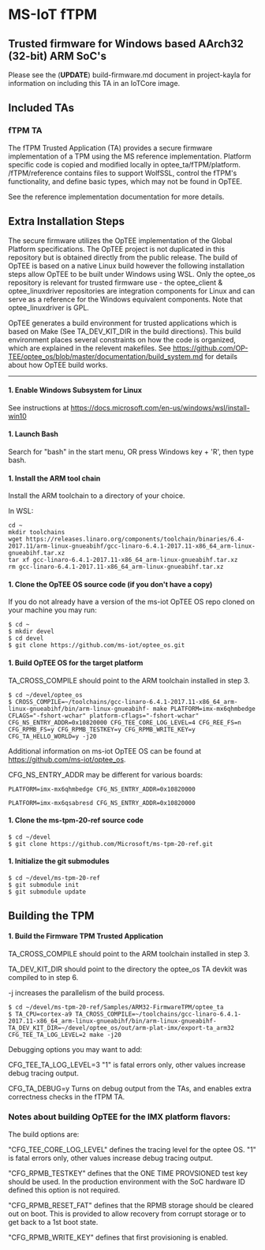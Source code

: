 # MS-IoT fTPM
## Trusted firmware for Windows based AArch32 (32-bit) ARM SoC's
Please see the (**UPDATE**) build-firmware.md document in project-kayla for information on including this TA in an IoTCore image.

## Included TAs

### fTPM TA
The fTPM Trusted Application (TA) provides a secure firmware implementation of a TPM using the MS reference implementation.
Platform specific code is copied and modified locally in optee_ta/fTPM/platform. /fTPM/reference contains files to support WolfSSL, control the fTPM's functionality, and define basic types, which may not be found in OpTEE.

See the reference implementation documentation for more details.

## Extra Installation Steps
The secure firmware utilizes the OpTEE implementation of the Global Platform specifications. The OpTEE project is
not duplicated in this repository but is obtained directly from the public release. The build of OpTEE is based on a
native Linux build however the following installation steps allow OpTEE to be built under Windows using WSL. Only the optee_os
repository is relevant for trusted firmware use - the optee_client & optee_linuxdriver repositories are integration
components for Linux and can serve as a reference for the Windows equivalent components. Note that optee_linuxdriver
is GPL.

OpTEE generates a build environment for trusted applications which is based on Make (See TA_DEV_KIT_DIR in the build directions).
This build environment places several constraints on how the code is organized, which are explained in the relevent makefiles.
See https://github.com/OP-TEE/optee_os/blob/master/documentation/build_system.md for details about how OpTEE build works.

---
#### 1. Enable Windows Subsystem for Linux
See instructions at https://docs.microsoft.com/en-us/windows/wsl/install-win10

#### 1. Launch Bash
Search for "bash" in the start menu, OR press Windows key + 'R', then type bash.

#### 1. Install the ARM tool chain
Install the ARM toolchain to a directory of your choice.

In WSL:
```
cd ~
mkdir toolchains
wget https://releases.linaro.org/components/toolchain/binaries/6.4-2017.11/arm-linux-gnueabihf/gcc-linaro-6.4.1-2017.11-x86_64_arm-linux-gnueabihf.tar.xz
tar xf gcc-linaro-6.4.1-2017.11-x86_64_arm-linux-gnueabihf.tar.xz
rm gcc-linaro-6.4.1-2017.11-x86_64_arm-linux-gnueabihf.tar.xz
```

#### 1. Clone the OpTEE OS source code (if you don't have a copy)
If you do not already have a version of the ms-iot OpTEE OS repo cloned on your machine you may run:
```
$ cd ~
$ mkdir devel
$ cd devel
$ git clone https://github.com/ms-iot/optee_os.git
```

#### 1. Build OpTEE OS for the target platform
TA_CROSS_COMPILE should point to the ARM toolchain installed in step 3.
```
$ cd ~/devel/optee_os
$ CROSS_COMPILE=~/toolchains/gcc-linaro-6.4.1-2017.11-x86_64_arm-linux-gnueabihf/bin/arm-linux-gnueabihf- make PLATFORM=imx-mx6qhmbedge CFLAGS="-fshort-wchar" platform-cflags="-fshort-wchar" CFG_NS_ENTRY_ADDR=0x10820000 CFG_TEE_CORE_LOG_LEVEL=4 CFG_REE_FS=n CFG_RPMB_FS=y CFG_RPMB_TESTKEY=y CFG_RPMB_WRITE_KEY=y CFG_TA_HELLO_WORLD=y -j20
```
Additional information on ms-iot OpTEE OS can be found at https://github.com/ms-iot/optee_os.

CFG_NS_ENTRY_ADDR may be different for various boards:
```
PLATFORM=imx-mx6qhmbedge CFG_NS_ENTRY_ADDR=0x10820000
```
```
PLATFORM=imx-mx6qsabresd CFG_NS_ENTRY_ADDR=0x10820000
```

#### 1. Clone the ms-tpm-20-ref source code
```
$ cd ~/devel
$ git clone https://github.com/Microsoft/ms-tpm-20-ref.git
```

#### 1. Initialize the git submodules
```
$ cd ~/devel/ms-tpm-20-ref
$ git submodule init
$ git submodule update
```

## Building the TPM

#### 1. Build the Firmware TPM Trusted Application
TA_CROSS_COMPILE should point to the ARM toolchain installed in step 3.

TA_DEV_KIT_DIR should point to the directory the optee_os TA devkit was compiled to in step 6.

-j increases the parallelism of the build process.

```
$ cd ~/devel/ms-tpm-20-ref/Samples/ARM32-FirmwareTPM/optee_ta
$ TA_CPU=cortex-a9 TA_CROSS_COMPILE=~/toolchains/gcc-linaro-6.4.1-2017.11-x86_64_arm-linux-gnueabihf/bin/arm-linux-gnueabihf- TA_DEV_KIT_DIR=~/devel/optee_os/out/arm-plat-imx/export-ta_arm32 CFG_TEE_TA_LOG_LEVEL=2 make -j20
```
Debugging options you may want to add:

CFG_TEE_TA_LOG_LEVEL=3  "1" is fatal errors only, other values increase debug tracing output.

CFG_TA_DEBUG=y          Turns on debug output from the TAs, and enables extra correctness checks in the fTPM TA.

### Notes about building OpTEE for the IMX platform flavors:
The build options are:

"CFG_TEE_CORE_LOG_LEVEL" defines the tracing level for the optee OS. "1" is fatal errors only, other values increase debug tracing output.

"CFG_RPMB_TESTKEY" defines that the ONE TIME PROVSIONED test key should be used. In the production environment with the SoC hardware ID defined this option is not required.
 
"CFG_RPMB_RESET_FAT" defines that the RPMB storage should be cleared out on boot. This is provided to allow recovery from corrupt storage or to get back to a 1st boot state.

"CFG_RPMB_WRITE_KEY" defines that first provisioning is enabled.
